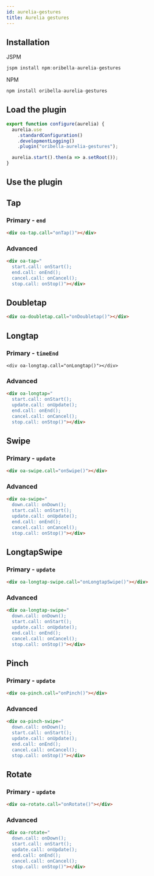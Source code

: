 ```yaml
---
id: aurelia-gestures
title: Aurelia gestures
---
```


## Installation

JSPM

```javascript
jspm install npm:oribella-aurelia-gestures
```
NPM
```javascript
npm install oribella-aurelia-gestures
```

## Load the plugin

```javascript
export function configure(aurelia) {
  aurelia.use
    .standardConfiguration()
    .developmentLogging()
    .plugin("oribella-aurelia-gestures");

  aurelia.start().then(a => a.setRoot());
}
```

## Use the plugin

## Tap
### Primary - `end`
```html
<div oa-tap.call="onTap()"></div>
```
### Advanced
```html
<div oa-tap="
  start.call: onStart();
  end.call: onEnd();
  cancel.call: onCancel();
  stop.call: onStop()"></div>
```
## Doubletap
```html
<div oa-doubletap.call="onDoubletap()"></div>
```

## Longtap
### Primary - `timeEnd`
```
<div oa-longtap.call="onLongtap()"></div>
```
### Advanced
```html
<div oa-longtap="
  start.call: onStart();
  update.call: onUpdate();
  end.call: onEnd();
  cancel.call: onCancel();
  stop.call: onStop()"></div>
```

## Swipe
### Primary - `update`
```html
<div oa-swipe.call="onSwipe()"></div>
```
### Advanced
```html
<div oa-swipe="
  down.call: onDown();
  start.call: onStart();
  update.call: onUpdate();
  end.call: onEnd();
  cancel.call: onCancel();
  stop.call: onStop()"></div>
```

## LongtapSwipe
### Primary - `update`
```html
<div oa-longtap-swipe.call="onLongtapSwipe()"></div>
```
### Advanced
```html
<div oa-longtap-swipe="
  down.call: onDown();
  start.call: onStart();
  update.call: onUpdate();
  end.call: onEnd();
  cancel.call: onCancel();
  stop.call: onStop()"></div>
```

## Pinch
### Primary - `update`
```html
<div oa-pinch.call="onPinch()"></div>
```
### Advanced
```html
<div oa-pinch-swipe="
  down.call: onDown();
  start.call: onStart();
  update.call: onUpdate();
  end.call: onEnd();
  cancel.call: onCancel();
  stop.call: onStop()"></div>
```

## Rotate
### Primary - `update`
```html
<div oa-rotate.call="onRotate()"></div>
```
### Advanced
```html
<div oa-rotate="
  down.call: onDown();
  start.call: onStart();
  update.call: onUpdate();
  end.call: onEnd();
  cancel.call: onCancel();
  stop.call: onStop()"></div>
```
